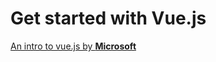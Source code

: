 # Get started with Vue.js

[An intro to vue.js by **Microsoft**](https://docs.microsoft.com/en-us/learn/paths/vue-first-steps/)
